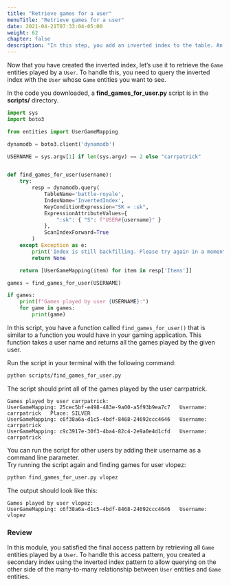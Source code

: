 ```yaml
---
title: "Retrieve games for a user"
menuTitle: "Retrieve games for a user"
date: 2021-04-21T07:33:04-05:00
weight: 62
chapter: false
description: "In this step, you add an inverted index to the table. An inverted index is created like any other secondary index."
---
```


Now that you have created the inverted index, let’s use it to retrieve the `Game` entities played by a `User`. To handle this, you need to query the inverted index with the `User` whose `Game` entities you want to see.

In the code you downloaded, a **find_games_for_user.py** script is in the **scripts/** directory.

```python
import sys
import boto3

from entities import UserGameMapping

dynamodb = boto3.client('dynamodb')

USERNAME = sys.argv[1] if len(sys.argv) == 2 else "carrpatrick"


def find_games_for_user(username):
    try:
        resp = dynamodb.query(
            TableName='battle-royale',
            IndexName='InvertedIndex',
            KeyConditionExpression="SK = :sk",
            ExpressionAttributeValues={
                ":sk": { "S": f"USER#{username}" }
            },
            ScanIndexForward=True
        )
    except Exception as e:
        print('Index is still backfilling. Please try again in a moment.')
        return None

    return [UserGameMapping(item) for item in resp['Items']]

games = find_games_for_user(USERNAME)

if games:
    print(f"Games played by user {USERNAME}:")
    for game in games:
        print(game)
```

In this script, you have a function called `find_games_for_user()` that is similar to a function you would have in your gaming application. This function takes a user name and returns all the games played by the given user.

Run the script in your terminal with the following command:

```sh
python scripts/find_games_for_user.py
```

The script should print all of the games played by the user carrpatrick.

```text
Games played by user carrpatrick:
UserGameMapping: 25cec5bf-e498-483e-9a00-a5f93b9ea7c7   Username: carrpatrick   Place: SILVER
UserGameMapping: c6f38a6a-d1c5-4bdf-8468-24692ccc4646   Username: carrpatrick
UserGameMapping: c9c3917e-30f3-4ba4-82c4-2e9a0e4d1cfd   Username: carrpatrick
```

You can run the script for other users by adding their username as a command line parameter.  
Try running the script again and finding games for user vlopez:

```sh
python find_games_for_user.py vlopez
```

The output should look like this:

```text
Games played by user vlopez:
UserGameMapping: c6f38a6a-d1c5-4bdf-8468-24692ccc4646   Username: vlopez
```
### Review

In this module, you satisfied the final access pattern by retrieving all `Game` entities played by a `User`. To handle this access pattern, you created a secondary index using the inverted index pattern to allow querying on the other side of the many-to-many relationship between `User` entities and `Game` entities.
